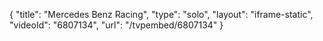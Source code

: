 {
    "title": "Mercedes Benz Racing",
    "type": "solo",
    "layout": "iframe-static",
    "videoId": "6807134",
    "url": "\/tvpembed\/6807134"
}